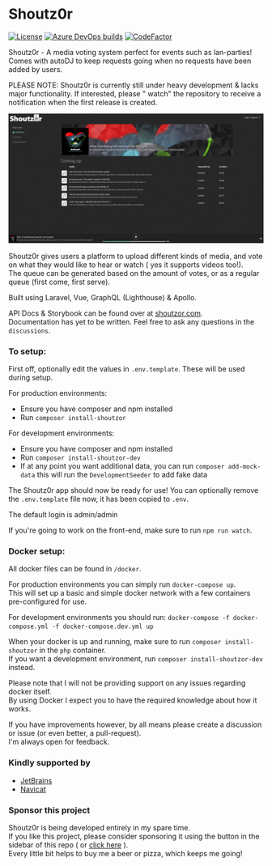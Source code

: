 # Shoutz0r

[![License](https://img.shields.io/github/license/xorinzor/shoutz0r.svg?style=flat)](https://www.gnu.org/licenses/gpl-3.0.en.html)
[![Azure DevOps builds](https://img.shields.io/azure-devops/build/xorinzor/a25fbc4c-12ac-4473-beb7-219329581d73/4)](https://dev.azure.com/xorinzor/Shoutz0r/_build)
[![CodeFactor](https://www.codefactor.io/repository/github/xorinzor/shoutz0r-app/badge/master)](https://www.codefactor.io/repository/github/xorinzor/shoutz0r-app/overview/master)

Shoutz0r - A media voting system perfect for events such as lan-parties!\
Comes with autoDJ to keep requests going when no requests have been added by users.

PLEASE NOTE: Shoutz0r is currently still under heavy development & lacks major functionality. If interested, please "
watch" the repository to receive a notification when the first release is created.

![Preview Image](./screenshot.png)

Shoutz0r gives users a platform to upload different kinds of media, and vote on what they would like to hear or watch (
yes it supports videos too!).\
The queue can be generated based on the amount of votes, or as a regular queue (first come, first serve).

Built using Laravel, Vue, GraphQL (Lighthouse) & Apollo.

API Docs & Storybook can be found over at [shoutzor.com](https://www.shoutzor.com). \
Documentation has yet to be written. Feel free to ask any questions in the `discussions`.

### To setup:

First off, optionally edit the values in `.env.template`. These will be used during setup.

For production environments:

- Ensure you have composer and npm installed
- Run `composer install-shoutzor`

For development environments:

- Ensure you have composer and npm installed
- Run `composer install-shoutzor-dev`
- If at any point you want additional data, you can run `composer add-mock-data` this will run the `DevelopmentSeeder` to add fake data

The Shoutz0r app should now be ready for use! You can optionally remove the `.env.template` file now, it has been copied
to `.env`.

The default login is admin/admin

If you're going to work on the front-end, make sure to run `npm run watch`.

### Docker setup:

All docker files can be found in `/docker`.

For production environments you can simply run `docker-compose up`. \
This will set up a basic and simple docker network with a few containers pre-configured for use.

For development environments you should run: `docker-compose -f docker-compose.yml -f docker-compose.dev.yml up`

When your docker is up and running, make sure to run `composer install-shoutzor` in the `php` container.\
If you want a development environment, run `composer install-shoutzor-dev` instead.

Please note that I will not be providing support on any issues regarding docker itself.\
By using Docker I expect you to have the required knowledge about how it works.

If you have improvements however, by all means please create a discussion or issue (or even better, a pull-request).\
I'm always open for feedback.

### Kindly supported by

* [JetBrains](https://www.jetbrains.com/?from=Shoutz0r)
* [Navicat](https://www.navicat.com/)

### Sponsor this project

Shoutz0r is being developed entirely in my spare time. \
If you like this project, please consider sponsoring it using the button in the sidebar of this repo (
or [click here](https://github.com/sponsors/xorinzor) ).\
Every little bit helps to buy me a beer or pizza, which keeps me going!
